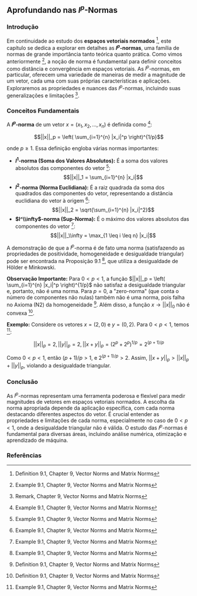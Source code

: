 ## Aprofundando nas $l^p$-Normas

### Introdução
Em continuidade ao estudo dos **espaços vetoriais normados** [^1], este capítulo se dedica a explorar em detalhes as **$l^p$-normas**, uma família de normas de grande importância tanto teórica quanto prática. Como vimos anteriormente [^2], a noção de norma é fundamental para definir conceitos como distância e convergência em espaços vetoriais. As $l^p$-normas, em particular, oferecem uma variedade de maneiras de medir a magnitude de um vetor, cada uma com suas próprias características e aplicações. Exploraremos as propriedades e nuances das $l^p$-normas, incluindo suas generalizações e limitações [^3].

### Conceitos Fundamentais
A **$l^p$-norma** de um vetor $x = (x_1, x_2, ..., x_n)$ é definida como [^2]:

$$||x||_p = \left( \sum_{i=1}^{n} |x_i|^p \right)^{1/p}$$

onde $p \geq 1$. Essa definição engloba várias normas importantes:

*   **$l^1$-norma (Soma dos Valores Absolutos):** É a soma dos valores absolutos das componentes do vetor [^2]:
    $$||x||_1 = \sum_{i=1}^{n} |x_i|$$
*   **$l^2$-norma (Norma Euclidiana):** É a raiz quadrada da soma dos quadrados das componentes do vetor, representando a distância euclidiana do vetor à origem [^2]:
    $$||x||_2 = \sqrt{\sum_{i=1}^{n} |x_i|^2}$$
*   **$l^\\infty$-norma (Sup-Norma):** É o máximo dos valores absolutos das componentes do vetor [^2]:
    $$||x||_\\infty = \max_{1 \leq i \leq n} |x_i|$$

A demonstração de que a $l^p$-norma é de fato uma norma (satisfazendo as propriedades de positividade, homogeneidade e desigualdade triangular) pode ser encontrada na Proposição 9.1 [^2], que utiliza a desigualdade de Hölder e Minkowski.

**Observação Importante:** Para $0 < p < 1$, a função $||x||_p = \left( \sum_{i=1}^{n} |x_i|^p \right)^{1/p}$ não satisfaz a desigualdade triangular e, portanto, não é uma norma. Para $p = 0$, a "zero-norma" (que conta o número de componentes não nulas) também não é uma norma, pois falha no Axioma (N2) da homogeneidade [^1]. Além disso, a função $x \rightarrow ||x||_0$ não é convexa [^1].

**Exemplo:** Considere os vetores $x = (2, 0)$ e $y = (0, 2)$. Para $0 < p < 1$, temos [^2]:

$$||x||_p = 2, ||y||_p = 2, ||x + y||_p = (2^p + 2^p)^{1/p} = 2^{(p+1)/p}$$

Como $0 < p < 1$, então $(p+1)/p > 1$, e $2^{(p+1)/p} > 2$. Assim, $||x + y||_p > ||x||_p + ||y||_p$, violando a desigualdade triangular.

### Conclusão
As $l^p$-normas representam uma ferramenta poderosa e flexível para medir magnitudes de vetores em espaços vetoriais normados. A escolha da norma apropriada depende da aplicação específica, com cada norma destacando diferentes aspectos do vetor. É crucial entender as propriedades e limitações de cada norma, especialmente no caso de $0 < p < 1$, onde a desigualdade triangular não é válida. O estudo das $l^p$-normas é fundamental para diversas áreas, incluindo análise numérica, otimização e aprendizado de máquina.

### Referências
[^1]: Definition 9.1, Chapter 9, Vector Norms and Matrix Norms
[^2]: Example 9.1, Chapter 9, Vector Norms and Matrix Norms
[^3]: Remark, Chapter 9, Vector Norms and Matrix Norms
<!-- END -->